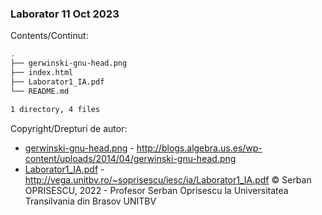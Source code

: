 ### Laborator 11 Oct 2023

Contents/Continut: 

```sh
.
├── gerwinski-gnu-head.png
├── index.html
├── Laborator1_IA.pdf
└── README.md

1 directory, 4 files
```

Copyright/Drepturi de autor:

* [gerwinski-gnu-head.png](./gerwinski-gnu-head.png) - http://blogs.algebra.us.es/wp-content/uploads/2014/04/gerwinski-gnu-head.png
* [Laborator1_IA.pdf](./Laborator1_IA.pdf) - http://vega.unitbv.ro/~soprisescu/iesc/ia/Laborator1_IA.pdf © Serban OPRISESCU, 2022 - Profesor Serban Oprisescu la Universitatea Transilvania din Brasov UNITBV
